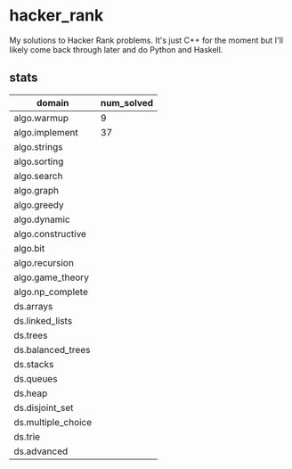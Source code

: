# hacker_rank
My solutions to Hacker Rank problems. It's just C++ for the moment but I'll likely come back through later and do Python and Haskell.

## stats
|domain|num_solved|
|---|---|
|algo.warmup|9|
|algo.implement|37|
|algo.strings||
|algo.sorting||
|algo.search||
|algo.graph||
|algo.greedy||
|algo.dynamic||
|algo.constructive||
|algo.bit||
|algo.recursion||
|algo.game_theory||
|algo.np_complete||
|ds.arrays||
|ds.linked_lists||
|ds.trees||
|ds.balanced_trees||
|ds.stacks||
|ds.queues||
|ds.heap||
|ds.disjoint_set||
|ds.multiple_choice||
|ds.trie||
|ds.advanced||
